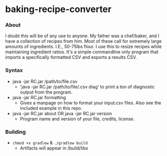 # baking-recipe-converter

### About

I doubt this will be of any use to anyone. My father was a chef/baker, and I have a collection of recipes from him. Most of these call for extremely large amounts of ingredients. I.E., 50-75lbs flour. I use this to resize recipes while maintaining ingredient ratios. It's a simple commandline only program that imports a specifically formatted CSV and exports a results CSV.

### Syntax
* java -jar RC.jar /path/to/file.csv
  * 'java -jar RC.jar /path/to/file/.csv diag' to print a ton of diagnostic output from the program.
* java -jar RC.jar formatting
  * Gives a manpage on how to format your input.csv files. Also see the included example in this repo.
* java -jar RC.jar about OR java -jar RC.jar version
  * Program name and version of your file, credits, license.

### Building
* `chmod +x gradlew` & `./gradlew build`
  * Artifacts will appear in /build/libs
